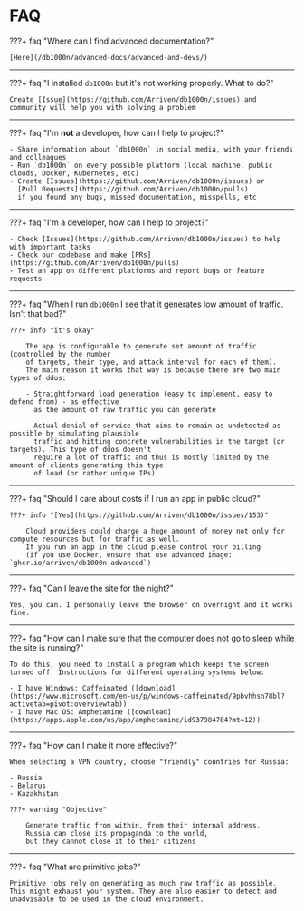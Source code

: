 # FAQ

???+ faq "Where can I find advanced documentation?"

    [Here](/db1000n/advanced-docs/advanced-and-devs/)

---

???+ faq "I installed `db1000n` but it's not working properly. What to do?"

    Create [Issue](https://github.com/Arriven/db1000n/issues) and community will help you with solving a problem

---

???+ faq "I'm **not** a developer, how can I help to project?"

    - Share information about `db1000n` in social media, with your friends and colleagues
    - Run `db1000n` on every possible platform (local machine, public clouds, Docker, Kubernetes, etc)
    - Create [Issues](https://github.com/Arriven/db1000n/issues) or
      [Pull Requests](https://github.com/Arriven/db1000n/pulls)
      if you found any bugs, missed documentation, misspells, etc

---

???+ faq "I'm a developer, how can I help to project?"

    - Check [Issues](https://github.com/Arriven/db1000n/issues) to help with important tasks
    - Check our codebase and make [PRs](https://github.com/Arriven/db1000n/pulls)
    - Test an app on different platforms and report bugs or feature requests

---

???+ faq "When I run `db1000n` I see that it generates low amount of traffic. Isn't that bad?"

    ???+ info "it's okay"

        The app is configurable to generate set amount of traffic (controlled by the number
        of targets, their type, and attack interval for each of them).
        The main reason it works that way is because there are two main types of ddos:

        - Straightforward load generation (easy to implement, easy to defend from) - as effective
          as the amount of raw traffic you can generate

        - Actual denial of service that aims to remain as undetected as possible by simulating plausible
          traffic and hitting concrete vulnerabilities in the target (or targets). This type of ddos doesn't
          require a lot of traffic and thus is mostly limited by the amount of clients generating this type
          of load (or rather unique IPs)

---

???+ faq "Should I care about costs if I run an app in public cloud?"

    ???+ info "[Yes](https://github.com/Arriven/db1000n/issues/153)"

        Cloud providers could charge a huge amount of money not only for compute resources but for traffic as well.
        If you run an app in the cloud please control your billing
        (if you use Docker, ensure that use advanced image: `ghcr.io/arriven/db1000n-advanced`)

---

???+ faq "Can I leave the site for the night?"

    Yes, you can. I personally leave the browser on overnight and it works fine.

---

???+ faq "How can I make sure that the computer does not go to sleep while the site is running?"

    To do this, you need to install a program which keeps the screen turned off. Instructions for different operating systems below:

    - I have Windows: Caffeinated ([download](https://www.microsoft.com/en-us/p/windows-caffeinated/9pbvhhsn78bl?activetab=pivot:overviewtab))
    - I have Mac OS: Amphetamine ([download](https://apps.apple.com/us/app/amphetamine/id937984704?mt=12))

---

???+ faq "How can I make it more effective?"

    When selecting a VPN country, choose "friendly" countries for Russia:

    - Russia
    - Belarus
    - Kazakhstan

    ???+ warning "Objective"

        Generate traffic from within, from their internal address.
        Russia can close its propaganda to the world,
        but they cannot close it to their citizens

---

???+ faq "What are primitive jobs?"

    Primitive jobs rely on generating as much raw traffic as possible. This might exhaust your system. They are also easier to detect and unadvisable to be used in the cloud environment.
